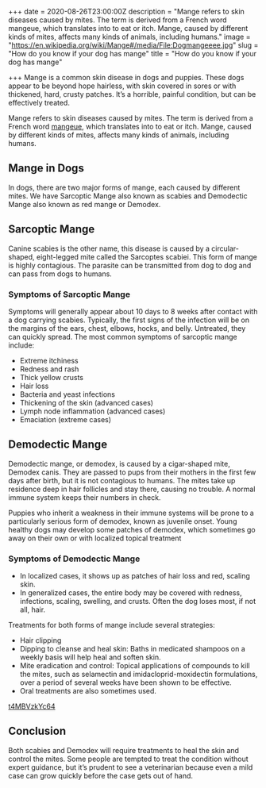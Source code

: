 +++
date = 2020-08-26T23:00:00Z
description = "Mange refers to skin diseases caused by mites. The term is derived from a French word mangeue, which translates into to eat or itch. Mange, caused by different kinds of mites, affects many kinds of animals, including humans."
image = "https://en.wikipedia.org/wiki/Mange#/media/File:Dogmangeeee.jpg"
slug = "How do you know if your dog has mange"
title = "How do you know if your dog has mange"

+++
Mange is a common skin disease in dogs and puppies. These dogs appear to be beyond hope hairless, with skin covered in sores or with thickened, hard, crusty patches. It’s a horrible, painful condition, but can be effectively treated.

Mange refers to skin diseases caused by mites. The term is derived from a French word [mangeue](https://en.pons.com/translate/french-english/mangeuse), which translates into to eat or itch. Mange, caused by different kinds of mites, affects many kinds of animals, including humans.

## Mange in Dogs

In dogs, there are two major forms of mange, each caused by different mites. We have Sarcoptic Mange also known as scabies and Demodectic Mange also known as red mange or Demodex.

## Sarcoptic Mange

Canine scabies is the other name, this disease is caused by a circular-shaped, eight-legged mite called the Sarcoptes scabiei. This form of mange is highly contagious. The parasite can be transmitted from dog to dog and can pass from dogs to humans.

### Symptoms of Sarcoptic Mange

Symptoms will generally appear about 10 days to 8 weeks after contact with a dog carrying scabies. Typically, the first signs of the infection will be on the margins of the ears, chest, elbows, hocks, and belly. Untreated, they can quickly spread. The most common symptoms of sarcoptic mange include:

* Extreme itchiness
* Redness and rash
* Thick yellow crusts
* Hair loss
* Bacteria and yeast infections
* Thickening of the skin (advanced cases)
* Lymph node inflammation (advanced cases)
* Emaciation (extreme cases)

## Demodectic Mange

Demodectic mange, or demodex, is caused by a cigar-shaped mite, Demodex canis. They are passed to pups from their mothers in the first few days after birth, but it is not contagious to humans. The mites take up residence deep in hair follicles and stay there, causing no trouble. A normal immune system keeps their numbers in check.

Puppies who inherit a weakness in their immune systems will be prone to a particularly serious form of demodex, known as juvenile onset. Young healthy dogs may develop some patches of demodex, which sometimes go away on their own or with localized topical treatment

### Symptoms of Demodectic Mange

* In localized cases, it shows up as patches of hair loss and red, scaling skin.
* In generalized cases, the entire body may be covered with redness, infections, scaling, swelling, and crusts. Often the dog loses most, if not all, hair.

Treatments for both forms of mange include several strategies:

* Hair clipping
* Dipping to cleanse and heal skin: Baths in medicated shampoos on a weekly basis will help heal and soften skin.
* Mite eradication and control: Topical applications of compounds to kill the mites, such as selamectin and imidacloprid-moxidectin formulations, over a period of several weeks have been shown to be effective.
* Oral treatments are also sometimes used.

[t4MBVzkYc64]( https://www.youtube.com/embed/t4MBVzkYc64 "t4MBVzkYc64")

## Conclusion

Both scabies and Demodex will require treatments to heal the skin and control the mites. Some people are tempted to treat the condition without expert guidance, but it’s prudent to see a veterinarian because even a mild case can grow quickly before the case gets out of hand.